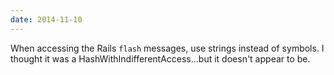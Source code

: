 ```yaml
---
date: 2014-11-10
---
```


When accessing the Rails `flash` messages, use strings instead of symbols.
I thought it was a HashWithIndifferentAccess...but it doesn't appear to be.
